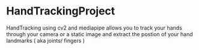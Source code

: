# HandTrackingProject
HandTracking using cv2 and mediapipe
allows you to track your hands through your camera or a static image and extract the postion of your hand landmarks ( aka joints/ fingers )
